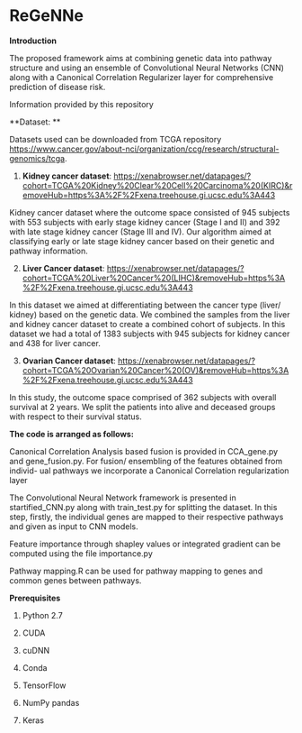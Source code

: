 # ReGeNNe

**Introduction**

The proposed framework aims at combining genetic data into pathway structure and using an ensemble of Convolutional Neural Networks (CNN) along with a Canonical Correlation Regularizer layer for comprehensive prediction of disease risk. 



Information provided by this repository

**Dataset: **

Datasets used can be downloaded from TCGA repository https://www.cancer.gov/about-nci/organization/ccg/research/structural-genomics/tcga. 

1) **Kidney cancer dataset**: https://xenabrowser.net/datapages/?cohort=TCGA%20Kidney%20Clear%20Cell%20Carcinoma%20(KIRC)&removeHub=https%3A%2F%2Fxena.treehouse.gi.ucsc.edu%3A443

Kidney cancer dataset where the outcome space consisted of 945 subjects with 553 subjects with early stage kidney cancer (Stage I and II) and 392 with late stage kidney cancer (Stage III and IV). Our algorithm aimed at classifying early or late stage kidney cancer based on their genetic and pathway information.

2) **Liver Cancer dataset**: https://xenabrowser.net/datapages/?cohort=TCGA%20Liver%20Cancer%20(LIHC)&removeHub=https%3A%2F%2Fxena.treehouse.gi.ucsc.edu%3A443

In this dataset we aimed at differentiating between the cancer type (liver/ kidney) based on the genetic data. We combined the samples from the liver and kidney cancer dataset to create a combined cohort of subjects. In this dataset we had a total of 1383 subjects with 945 subjects for kidney cancer and 438 for liver cancer.

3) **Ovarian Cancer dataset**: https://xenabrowser.net/datapages/?cohort=TCGA%20Ovarian%20Cancer%20(OV)&removeHub=https%3A%2F%2Fxena.treehouse.gi.ucsc.edu%3A443

In this study, the outcome space comprised of 362 subjects with overall survival at 2 years. We split the patients into alive and deceased groups with respect to their survival status. 


**The code is arranged as follows:**

Canonical Correlation Analysis based fusion is provided in CCA_gene.py and gene_fusion.py. For fusion/ ensembling of the features obtained from individ- ual pathways we incorporate a Canonical Correlation regularization layer 


The Convolutional Neural Network framework is presented in startified_CNN.py along with train_test.py for splitting the dataset. In this step, firstly, the individual genes are mapped to their respective pathways and given as input to CNN models. 

Feature importance through shapley values or integrated gradient can be computed using the file importance.py

Pathway mapping.R can be used for pathway mapping to genes and common genes between pathways.




**Prerequisites**

1. Python 2.7

2. CUDA

3. cuDNN

4. Conda

5. TensorFlow

6. NumPy pandas

7. Keras

